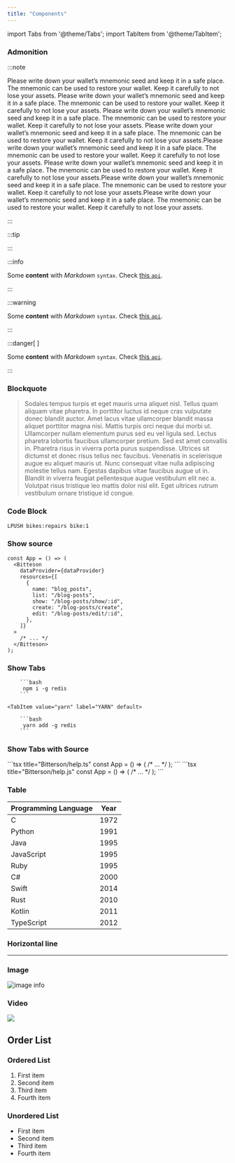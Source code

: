 ```yaml
---
title: "Components"
---
```



import Tabs from '@theme/Tabs';
import TabItem from '@theme/TabItem';

### Admonition
:::note

Please write down your wallet’s mnemonic seed and keep it in a safe place. The mnemonic can be used to restore your wallet. Keep it carefully to not lose your assets. Please write down your wallet’s mnemonic seed and keep it in a safe place. The mnemonic can be used to restore your wallet. Keep it carefully to not lose your assets. Please write down your wallet’s mnemonic seed and keep it in a safe place. The mnemonic can be used to restore your wallet. Keep it carefully to not lose your assets. Please write down your wallet’s mnemonic seed and keep it in a safe place. The mnemonic can be used to restore your wallet. Keep it carefully to not lose your assets.Please write down your wallet’s mnemonic seed and keep it in a safe place. The mnemonic can be used to restore your wallet. Keep it carefully to not lose your assets. Please write down your wallet’s mnemonic seed and keep it in a safe place. The mnemonic can be used to restore your wallet. Keep it carefully to not lose your assets.Please write down your wallet’s mnemonic seed and keep it in a safe place. The mnemonic can be used to restore your wallet. Keep it carefully to not lose your assets.Please write down your wallet’s mnemonic seed and keep it in a safe place. The mnemonic can be used to restore your wallet. Keep it carefully to not lose your assets.

:::

:::tip

<!-- Some **content** with _Markdown_ `syntax`. Check [this `api`](#). -->

:::

:::info

Some **content** with _Markdown_ `syntax`. Check [this `api`](#).

:::

:::warning

Some **content** with _Markdown_ `syntax`. Check [this `api`](#).

:::

:::danger[ ]

Some **content** with _Markdown_ `syntax`. Check [this `api`](#).

:::

### Blockquote
> Sodales tempus turpis et eget mauris urna aliquet nisl. Tellus quam aliquam vitae pharetra. In porttitor luctus id neque cras vulputate donec blandit auctor. Amet lacus vitae ullamcorper blandit massa aliquet porttitor magna nisi. Mattis turpis orci neque dui morbi ut. Ullamcorper nullam elementum purus sed eu vel ligula sed.
> Lectus pharetra lobortis faucibus ullamcorper pretium. Sed est amet convallis in. Pharetra risus in viverra porta purus suspendisse. Ultrices sit dictumst et donec risus tellus nec faucibus. Venenatis in scelerisque augue eu aliquet mauris ut. Nunc consequat vitae nulla adipiscing molestie tellus nam. Egestas dapibus vitae faucibus augue ut in. Blandit in viverra feugiat pellentesque augue vestibulum elit nec a. Volutpat risus tristique leo mattis dolor nisl elit. Eget ultrices rutrum vestibulum ornare tristique id congue.
### Code Block
```bash
LPUSH bikes:repairs bike:1
```
### Show source
```tsx title="<file />bitterson/App.tsx"
const App = () => (
  <Bitteson
    dataProvider={dataProvider}
    resources={[
      {
        name: "blog_posts",
        list: "/blog-posts",
        show: "/blog-posts/show/:id",
        create: "/blog-posts/create",
        edit: "/blog-posts/edit/:id",
      },
    ]}
  >
    /* ... */
  </Bitteson>
);
```


### Show Tabs
<Tabs>
  <TabItem value="npm" label="NPM" default>

		```bash
		 npm i -g redis
		```
  </TabItem>

	<TabItem value="yarn" label="YARN" default>

		```bash
		 yarn add -g redis
		```
  </TabItem>
</Tabs>

### Show Tabs with Source
<Tabs>
  <TabItem value="ts" label="TS" default>
```tsx title="<file />Bitterson/help.ts"
const App = () => (
  <Bitteson
    dataProvider={dataProvider}
    resources={
	[{
      		name: "blog_posts",
      		list: "/blog-posts",
      		show: "/blog-posts/show/:id",
      		create: "/blog-posts/create",
      		edit: "/blog-posts/edit/:id",},
	]}
  >
    /* ... */
  </Bitteson>
);
```
  </TabItem>
	<TabItem value="js" label="JS" default>
```tsx title="<file />Bitterson/help.js"
const App = () => (
  <Bitteson
    dataProvider={dataProvider}
    resources={
	[{
      		name: "blog_posts",
      		list: "/blog-posts",
      		show: "/blog-posts/show/:id",
      		create: "/blog-posts/create",
      		edit: "/blog-posts/edit/:id",},
	]}
  >
    /* ... */
  </Bitteson>
);
```
  </TabItem>
</Tabs>

### Table
| Programming Language | Year |
|----------------------|------|
| C                    | 1972 |
| Python               | 1991 |
| Java                 | 1995 |
| JavaScript           | 1995 |
| Ruby                 | 1995 |
| C#                   | 2000 |
| Swift                | 2014 |
| Rust                 | 2010 |
| Kotlin               | 2011 |
| TypeScript           | 2012 |


### Horizontal line
---

### Image
![image info](https://plainbackground.com/plain1024/565b5f.png)

### Video
[![](https://markdown-videos-api.jorgenkh.no/youtube/f6zXyq4VPP8)](https://www.youtube.com/watch?v=f6zXyq4VPP8)

## Order List

### Ordered List
1. First item
2. Second item
3. Third item
4. Fourth item


### Unordered List
- First item
- Second item
- Third item
- Fourth item